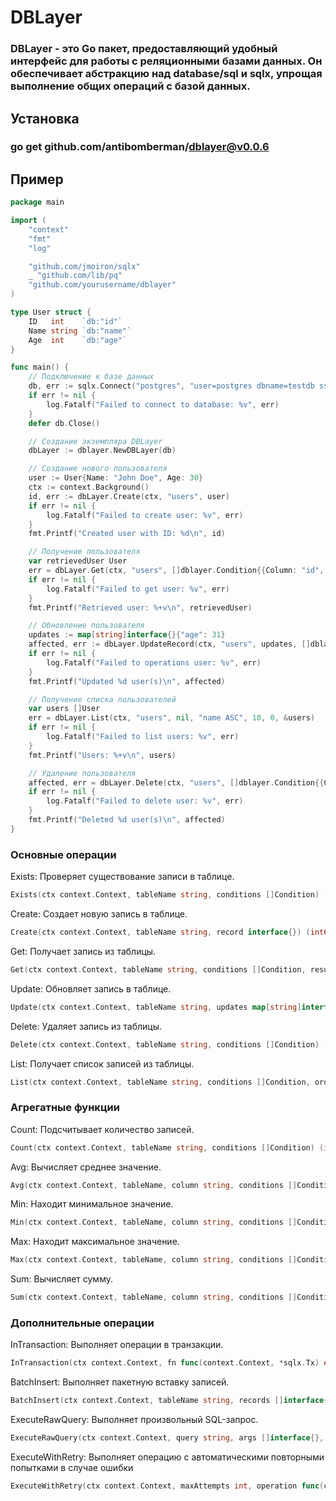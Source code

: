 # DBLayer
### DBLayer - это Go пакет, предоставляющий удобный интерфейс для работы с реляционными базами данных. Он обеспечивает абстракцию над database/sql и sqlx, упрощая выполнение общих операций с базой данных.

## Установка
### go get github.com/antibomberman/dblayer@v0.0.6


## Пример

```go
package main

import (
	"context"
	"fmt"
	"log"

	"github.com/jmoiron/sqlx"
	_ "github.com/lib/pq"
	"github.com/yourusername/dblayer"
)

type User struct {
	ID   int    `db:"id"`
	Name string `db:"name"`
	Age  int    `db:"age"`
}

func main() {
	// Подключение к базе данных
	db, err := sqlx.Connect("postgres", "user=postgres dbname=testdb sslmode=disable")
	if err != nil {
		log.Fatalf("Failed to connect to database: %v", err)
	}
	defer db.Close()

	// Создание экземпляра DBLayer
	dbLayer := dblayer.NewDBLayer(db)

	// Создание нового пользователя
	user := User{Name: "John Doe", Age: 30}
	ctx := context.Background()
	id, err := dbLayer.Create(ctx, "users", user)
	if err != nil {
		log.Fatalf("Failed to create user: %v", err)
	}
	fmt.Printf("Created user with ID: %d\n", id)

	// Получение пользователя
	var retrievedUser User
	err = dbLayer.Get(ctx, "users", []dblayer.Condition{{Column: "id", Operator: "=", Value: id}}, &retrievedUser)
	if err != nil {
		log.Fatalf("Failed to get user: %v", err)
	}
	fmt.Printf("Retrieved user: %+v\n", retrievedUser)

	// Обновление пользователя
	updates := map[string]interface{}{"age": 31}
	affected, err := dbLayer.UpdateRecord(ctx, "users", updates, []dblayer.Condition{{Column: "id", Operator: "=", Value: id}})
	if err != nil {
		log.Fatalf("Failed to operations user: %v", err)
	}
	fmt.Printf("Updated %d user(s)\n", affected)

	// Получение списка пользователей
	var users []User
	err = dbLayer.List(ctx, "users", nil, "name ASC", 10, 0, &users)
	if err != nil {
		log.Fatalf("Failed to list users: %v", err)
	}
	fmt.Printf("Users: %+v\n", users)

	// Удаление пользователя
	affected, err = dbLayer.Delete(ctx, "users", []dblayer.Condition{{Column: "id", Operator: "=", Value: id}})
	if err != nil {
		log.Fatalf("Failed to delete user: %v", err)
	}
	fmt.Printf("Deleted %d user(s)\n", affected)
}
```


### Основные операции
Exists: Проверяет существование записи в таблице.
```go
Exists(ctx context.Context, tableName string, conditions []Condition) (bool, error)
```
Create: Создает новую запись в таблице.
```go
Create(ctx context.Context, tableName string, record interface{}) (int64, error)
```
Get: Получает запись из таблицы.
```go
Get(ctx context.Context, tableName string, conditions []Condition, result interface{}) error
```
Update: Обновляет запись в таблице.
```go
Update(ctx context.Context, tableName string, updates map[string]interface{}, conditions []Condition) (int64, error)
```
Delete: Удаляет запись из таблицы.
```go
Delete(ctx context.Context, tableName string, conditions []Condition) (int64, error)
```
List: Получает список записей из таблицы.
```go
List(ctx context.Context, tableName string, conditions []Condition, orderBy string, limit, offset int, result interface{}) error
```
### Агрегатные функции

Count: Подсчитывает количество записей.
```go
Count(ctx context.Context, tableName string, conditions []Condition) (int64, error)
```
Avg: Вычисляет среднее значение.
```go
Avg(ctx context.Context, tableName, column string, conditions []Condition) (float64, error)
```
Min: Находит минимальное значение.
```go
Min(ctx context.Context, tableName, column string, conditions []Condition) (interface{}, error)
```
Max: Находит максимальное значение.
```go
Max(ctx context.Context, tableName, column string, conditions []Condition) (interface{}, error)
```
Sum: Вычисляет сумму.
```go
Sum(ctx context.Context, tableName, column string, conditions []Condition) (float64, error)
```
### Дополнительные операции
InTransaction: Выполняет операции в транзакции.
```go
InTransaction(ctx context.Context, fn func(context.Context, *sqlx.Tx) error) error
```
BatchInsert: Выполняет пакетную вставку записей.
```go
BatchInsert(ctx context.Context, tableName string, records []interface{}) error
```
ExecuteRawQuery: Выполняет произвольный SQL-запрос.
```go
ExecuteRawQuery(ctx context.Context, query string, args []interface{}, result interface{}) error
```

ExecuteWithRetry: Выполняет операцию с автоматическими повторными попытками в случае ошибки
```go
ExecuteWithRetry(ctx context.Context, maxAttempts int, operation func(context.Context) error) error

```